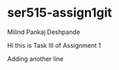 # ser515-assign1git
Milind Pankaj Deshpande

Hi this is Task III of Assignment 1

Adding another line
